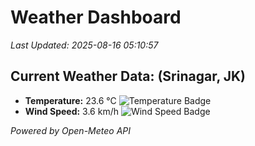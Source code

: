 
# Weather Dashboard

_Last Updated: 2025-08-16 05:10:57_

## Current Weather Data: (Srinagar, JK)
- **Temperature:** 23.6 °C ![Temperature Badge](https://img.shields.io/badge/Temperature-Medium%20Temp-green)
- **Wind Speed:** 3.6 km/h ![Wind Speed Badge](https://img.shields.io/badge/Wind%20Speed-Light%20Wind-blue)

*Powered by Open-Meteo API*
